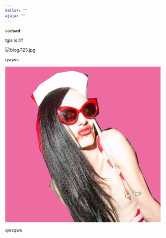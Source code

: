 ```yaml
---
hello?: ""
ajaja: ""
---
```

sad**sad**

tgis is it?

![](/blog/123.jpg "blog/123.jpg")

qsqws

![](/media/artworks-000198103228-arn6ig-t500x500.jpg "media/artworks-000198103228-arn6ig-t500x500.jpg")

qwsqws
